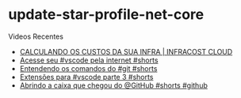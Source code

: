 # update-star-profile-net-core

Videos Recentes
<!-- YOUTUBE:START -->
- [CALCULANDO OS CUSTOS DA SUA INFRA | INFRACOST CLOUD](https://www.youtube.com/watch?v=g-FGoQKtanA)
- [Acesse seu #vscode pela internet #shorts](https://www.youtube.com/watch?v=tXc1rc2_WxY)
- [Entendendo os comandos do #git #shorts](https://www.youtube.com/watch?v=2HWm5yOQYtM)
- [Extensões para #vscode parte 3 #shorts](https://www.youtube.com/watch?v=-kLIiiQA1gc)
- [Abrindo a caixa que chegou do @GitHub  #shorts #github](https://www.youtube.com/watch?v=0WYZIqXtTdc)
<!-- YOUTUBE:END -->

